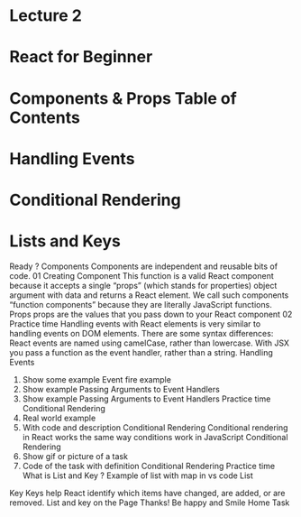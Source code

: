 # Lecture 2
# React for Beginner
# Components & Props Table of Contents
# Handling Events
# Conditional Rendering
# Lists and Keys
Ready ?
Components
Components 
are independent 
and reusable 
bits of code.
01
Creating Component
This function is a valid React component because it accepts a single 
“props” (which stands for properties) object argument with data and 
returns a React element. We call such components “function 
components” because they are literally JavaScript functions.
Props
props are the values that you pass down to your React
component
02
Practice time
Handling events with React elements is very similar to 
handling events on DOM elements. There are some syntax 
differences:
React events are named using camelCase, rather than 
lowercase.
With JSX you pass a function as the event handler, 
rather than a string.
Handling Events
1. Show some example
Event fire example
1. Show example
Passing Arguments to Event 
Handlers
1. Show example
Passing Arguments to Event 
Handlers
Practice time
Conditional Rendering
1. Real world example 
1. With code and description 
Conditional Rendering 
Conditional rendering in React works the 
same way conditions work in JavaScript
Conditional Rendering
1. Show gif or picture of a task
1. Code of the task with definition
Conditional Rendering
Practice time
What is List and Key ?
Example of list with map in vs code List

Key
Keys help React identify which 
items have changed, are added, 
or are removed.
List and key on the Page
Thanks!
Be happy and Smile
Home Task
